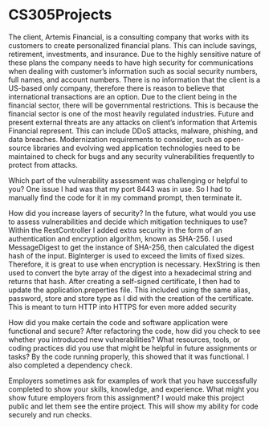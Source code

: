 # CS305Projects

  The client, Artemis Financial, is a consulting company that works with its customers to create personalized financial plans. This can include savings, retirement, investments, and insurance. Due to the highly sensitive nature of these plans the company needs to have high security for communications when dealing with customer’s information such as social security numbers, full names, and account numbers. There is no information that the client is a US-based only company, therefore there is reason to believe that international transactions are an option. Due to the client being in the financial sector, there will be governmental restrictions. This is because the financial sector is one of the most heavily regulated industries. Future and present external threats are any attacks on client’s information that Artemis Financial represent. This can include DDoS attacks, malware, phishing, and data breaches. Modernization requirements to consider, such as open-source libraries and evolving wed application technologies need to be maintained to check for bugs and any security vulnerabilities frequently to protect from attacks. 

Which part of the vulnerability assessment was challenging or helpful to you?
  One issue I had was that my port 8443 was in use. So I had to manually find the code for it in my command prompt, then terminate it. 
  
How did you increase layers of security? In the future, what would you use to assess vulnerabilities and decide which mitigation techniques to use?
  Within the RestController I added extra security in the form of an authentication and encryption algorithm, known as SHA-256. I used MessageDigest to get the instance of SHA-256, then calculated the digest hash of the input. BigInterger is used to exceed the limits of fixed sizes. Therefore, it is great to use when encryption is necessary. HexString is then used to convert the byte array of the digest into a hexadecimal string and returns that hash. After creating a self-signed certificate, I then had to update the application.preperties file. This included using the same alias, password, store and store type as I did with the creation of the certificate. This is meant to turn HTTP into HTTPS for even more added security

How did you make certain the code and software application were functional and secure? After refactoring the code, how did you check to see whether you introduced new vulnerabilities?
What resources, tools, or coding practices did you use that might be helpful in future assignments or tasks?
  By the code running properly, this showed that it was functional. I also completed a dependency check.

Employers sometimes ask for examples of work that you have successfully completed to show your skills, knowledge, and experience. What might you show future employers from this assignment?
  I would make this project public and let them see the entire project. This will show my ability for code securely and run checks.

